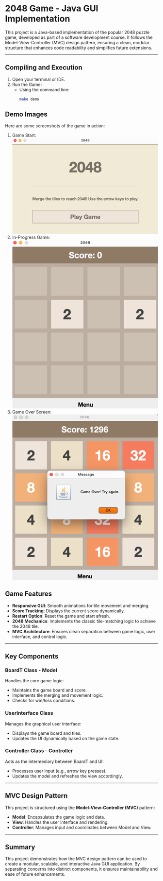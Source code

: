 # 2048 Game - Java GUI Implementation

This project is a Java-based implementation of the popular 2048 puzzle game, developed as part of a software development course. It follows the Model-View-Controller (MVC) design pattern, ensuring a clean, modular structure that enhances code readability and simplifies future extensions.

---

## Compiling and Execution

1. Open your terminal or IDE.
2. Run the Game:
   - Using the command line:
     ```bash
     make demo
     ```

## Demo Images

Here are some screenshots of the game in action:

1. Game Start:
![Initialization - Rotated](images/menu.png)
2. In-Progress Game:
![Initialization - Rotated](images/game.png)
3. Game Over Screen:
![Initialization - Rotated](images/gameover.png)
   

## Game Features

- **Responsive GUI**: Smooth animations for tile movement and merging.
- **Score Tracking**: Displays the current score dynamically.
- **Restart Option**: Reset the game and start afresh.
- **2048 Mechanics**: Implements the classic tile-matching logic to achieve the 2048 tile.
- **MVC Architecture**: Ensures clean separation between game logic, user interface, and control logic.

---

## Key Components

### BoardT Class - Model

Handles the core game logic:

- Maintains the game board and score.
- Implements tile merging and movement logic.
- Checks for win/loss conditions.

### UserInterface Class

Manages the graphical user interface:

- Displays the game board and tiles.
- Updates the UI dynamically based on the game state.

### Controller Class - Controller

Acts as the intermediary between BoardT and UI:

- Processes user input (e.g., arrow key presses).
- Updates the model and refreshes the view accordingly.

---

## MVC Design Pattern

This project is structured using the **Model-View-Controller (MVC)** pattern:

- **Model**: Encapsulates the game logic and data.
- **View**: Handles the user interface and rendering.
- **Controller**: Manages input and coordinates between Model and View.

---

## Summary

This project demonstrates how the MVC design pattern can be used to create a modular, scalable, and interactive Java GUI application. By separating concerns into distinct components, it ensures maintainability and ease of future enhancements.


